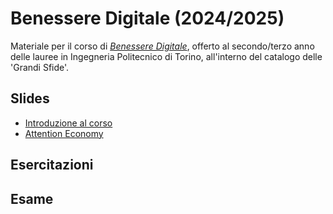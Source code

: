 # Benessere Digitale (2024/2025)

Materiale per il corso di _[Benessere Digitale](https://elite.polito.it/teaching/01del-benesseredigitale)_, offerto al secondo/terzo anno delle lauree in Ingegneria Politecnico di Torino, all'interno del catalogo delle 'Grandi Sfide'.

## Slides

* [Introduzione al corso](./slides/lezioni/00-intro-corso.pdf)
* [Attention Economy](./slides/lezioni/01-attention-economy.pdf)
  
## Esercitazioni

## Esame
